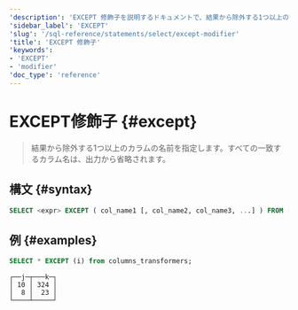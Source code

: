 ```yaml
---
'description': 'EXCEPT 修飾子を説明するドキュメントで、結果から除外する1つ以上のカラムの名前を指定します。すべての一致するカラム名は出力から省略されます。'
'sidebar_label': 'EXCEPT'
'slug': '/sql-reference/statements/select/except-modifier'
'title': 'EXCEPT 修飾子'
'keywords':
- 'EXCEPT'
- 'modifier'
'doc_type': 'reference'
---
```



# EXCEPT修飾子 {#except}

> 結果から除外する1つ以上のカラムの名前を指定します。すべての一致するカラム名は、出力から省略されます。

## 構文 {#syntax}

```sql
SELECT <expr> EXCEPT ( col_name1 [, col_name2, col_name3, ...] ) FROM [db.]table_name
```

## 例 {#examples}

```sql title="Query"
SELECT * EXCEPT (i) from columns_transformers;
```

```response title="Response"
┌──j─┬───k─┐
│ 10 │ 324 │
│  8 │  23 │
└────┴─────┘
```
